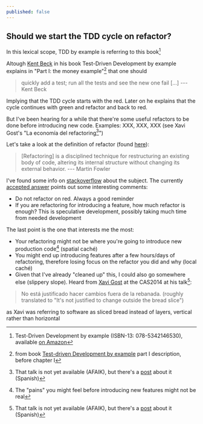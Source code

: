 ```yaml
---
published: false
---
```



Should we start the TDD cycle on refactor?
---

In this lexical scope, TDD by example is referring to this book[^tddbyexample]

Altough [Kent Beck][kentbeck] in his book Test-Driven Development by example explains in "Part I: the money example"[^tddbyexampleparti] that one should 

> quickly add a test;
> run all the tests and see the new one fail [...]
> --- Kent Beck

Implying that the TDD cycle starts with the red. Later on he explains that the cycle continues with green and refactor and back to red.

But I've been hearing for a while that there're some useful refactors to be done before introducing new code. Examples: XXX, XXX, XXX (see Xavi Gost's "La economía del refactoring[^refactoringeconomy]")

Let's take a look at the definition of refactor (found [here](http://www.refactoring.com/)):

> [Refactoring] is a disciplined technique for restructuring an existing body of code, altering its internal structure without changing its external behavior.
>  --- Martin Fowler

I've found some info on [stackoverflow](http://stackoverflow.com/questions/1355101/test-code-refactor-when-should-we-start-a-refactoring) about the subject. The currently [accepted answer](http://stackoverflow.com/a/1355782) points out some interesting comments:

 - Do not refactor on red. Always a good reminder
 - If you are refactoring for introducing a feature, how much refactor is enough? This is speculative development, possibly taking much time from needed development

The last point is the one that interests me the most:

 - Your refactoring might not be where you're going to introduce new production code[^fakepains] (spatial caché)
 - You might end up introducing features after a few hours/days of refactoring, therefore losing focus on the refactor you did and why (local caché)
 - Given that I've already "cleaned up" this, I could also go somewhere else (slippery slope). Heard from [Xavi Gost][xavigost] at the CAS2014 at his talk[^refactoringeconomy]: 

> No está justificado hacer cambios fuera de la rebanada.
> (roughly translated to "It's not justified to change outside the bread slice")

as Xavi was referring to software as sliced bread instead of layers, vertical rather than horizontal

[kentbeck]: https://twitter.com/KentBeck
[xavigost]: https://twitter.com/xav1uzz
[^refactoringeconomy]: That talk is not yet available (AFAIK), but there's a [post](http://ocana.github.io/articles/Conferencia-Agile-Spain-2014-primer-dia/) about it (Spanish)

[^tddbyexample]: Test-Driven Development by example (ISBN-13: 078-5342146530), available [on Amazon][amazontddbyexample]

[amazontddbyexample]: http://www.amazon.com/Test-Driven-Development-By-Example/dp/0321146530

[^tddbyexampleparti]: from book [Test-driven Development by example][amazontddbyexample] part I description, before chapter I

[^fakepains]: The "pains" you might feel before introducing new features might not be real
